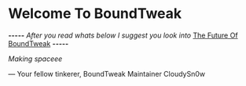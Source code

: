 # Welcome To BoundTweak

**-----**
*After you read whats below I suggest you look into* [The Future Of BoundTweak](TheFutureOfBT.md)
**-----**

*Making spaceee*

— Your fellow tinkerer,
BoundTweak Maintainer CloudySn0w
